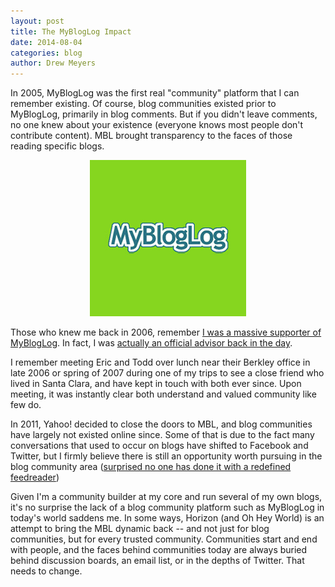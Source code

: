 ```yaml
---
layout: post
title: The MyBlogLog Impact
date: 2014-08-04
categories: blog
author: Drew Meyers
---
```


In 2005, MyBlogLog was the first real "community" platform that I can remember existing. Of course, blog communities existed prior to MyBlogLog, primarily in blog comments. But if you didn't leave comments, no one knew about your existence (everyone knows most people don't contribute content). MBL brought transparency to the faces of those reading specific blogs.

<p align="center"><img src="/assets/colophon-mybloglog.jpg"></p>

Those who knew me back in 2006, remember [I was a massive supporter of MyBlogLog](http://www.drewmeyersinsights.com/2006/11/20/if-i-were-the-ceo-of-mybloglog-this-would-be-my-strategy/). In fact, I was [actually an official advisor back in the day](http://whoisandrewwee.com/blogging/whoisandrewweecom-inducted-into-mybloglog-advisors-and-the-social-inner-circle/).

I remember meeting Eric and Todd over lunch near their Berkley office in late 2006 or spring of 2007 during one of my trips to see a close friend who lived in Santa Clara, and have kept in touch with both ever since. Upon meeting, it was instantly clear both understand and valued community like few do.

In 2011, Yahoo! decided to close the doors to MBL, and blog communities have largely not existed online since. Some of that is due to the fact many conversations that used to occur on blogs have shifted to Facebook and Twitter, but I firmly believe there is still an opportunity worth pursuing in the blog community area ([surprised no one has done it with a redefined feedreader](http://www.geekwire.com/2013/opportunity-google-reader-replacements-social/))

Given I'm a community builder at my core and run several of my own blogs, it's no surprise the lack of a blog community platform such as MyBlogLog in today's world saddens me. In some ways, Horizon (and Oh Hey World) is an attempt to bring the MBL dynamic back -- and not just for blog communities, but for every trusted community. Communities start and end with people, and the faces behind communities today are always buried behind discussion boards, an email list, or in the depths of Twitter. That needs to change.

